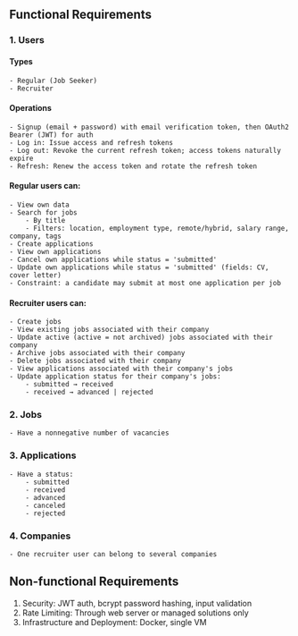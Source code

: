 ## Functional Requirements

### 1. Users

#### Types
    - Regular (Job Seeker)
    - Recruiter

#### Operations
    - Signup (email + password) with email verification token, then OAuth2 Bearer (JWT) for auth
    - Log in: Issue access and refresh tokens
    - Log out: Revoke the current refresh token; access tokens naturally expire
    - Refresh: Renew the access token and rotate the refresh token

#### Regular users can:
    - View own data
    - Search for jobs
        - By title
        - Filters: location, employment type, remote/hybrid, salary range, company, tags
    - Create applications
    - View own applications
    - Cancel own applications while status = 'submitted'
    - Update own applications while status = 'submitted' (fields: CV, cover letter)
    - Constraint: a candidate may submit at most one application per job

#### Recruiter users can:
    - Create jobs
    - View existing jobs associated with their company
    - Update active (active = not archived) jobs associated with their company
    - Archive jobs associated with their company
    - Delete jobs associated with their company
    - View applications associated with their company's jobs
    - Update application status for their company's jobs:
        - submitted → received
        - received → advanced | rejected

### 2. Jobs
    - Have a nonnegative number of vacancies

### 3. Applications
    - Have a status:
        - submitted
        - received
        - advanced
        - canceled
        - rejected

### 4. Companies
    - One recruiter user can belong to several companies

## Non-functional Requirements

1. Security: JWT auth, bcrypt password hashing, input validation
2. Rate Limiting: Through web server or managed solutions only
3. Infrastructure and Deployment: Docker, single VM